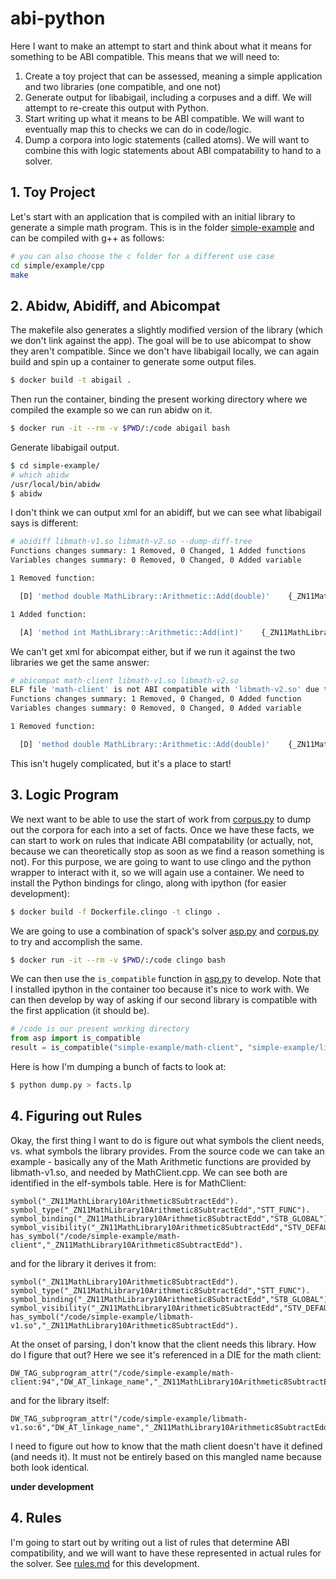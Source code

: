 # abi-python

Here I want to make an attempt to start and think about what it means for something to
be ABI compatible. This means that we will need to:

1. Create a toy project that can be assessed, meaning a simple application and two libraries (one compatible, and one not)
2. Generate output for libabigail, including a corpuses and a diff. We will attempt to re-create this output with Python. 
3. Start writing up what it means to be ABI compatible. We will want to eventually map this to checks we can do in code/logic.
4. Dump a corpora into logic statements (called atoms). We will want to combine this with logic statements about ABI compatability to hand to a solver.

## 1. Toy Project

Let's start with an application that is compiled with an initial library to generate
a simple math program. This is in the folder [simple-example](simple-example)
and can be compiled with g++ as follows:

```bash
# you can also choose the c folder for a different use case
cd simple/example/cpp
make
```

## 2. Abidw, Abidiff, and Abicompat

The makefile also generates a slightly modified version of the library (which we don't
link against the app). The goal will be to use abicompat to show they aren't compatible.
Since we don't have libabigail locally, we can again build and spin up a container to generate
some output files.

```bash
$ docker build -t abigail .
```

Then run the container, binding the present working directory where we compiled
the example so we can run abidw on it.

```bash
$ docker run -it --rm -v $PWD/:/code abigail bash
```

Generate libabigail output.

```bash
$ cd simple-example/
# which abidw
/usr/local/bin/abidw
$ abidw 
```

I don't think we can output xml for an abidiff, but we can see what libabigail says is different:

```bash
# abidiff libmath-v1.so libmath-v2.so --dump-diff-tree
Functions changes summary: 1 Removed, 0 Changed, 1 Added functions
Variables changes summary: 0 Removed, 0 Changed, 0 Added variable

1 Removed function:

  [D] 'method double MathLibrary::Arithmetic::Add(double)'    {_ZN11MathLibrary10Arithmetic3AddEdd}

1 Added function:

  [A] 'method int MathLibrary::Arithmetic::Add(int)'    {_ZN11MathLibrary10Arithmetic3AddEii}
```

We can't get xml for abicompat either, but if we run it against the two libraries we get the
same answer:

```bash
# abicompat math-client libmath-v1.so libmath-v2.so 
ELF file 'math-client' is not ABI compatible with 'libmath-v2.so' due to differences with 'libmath-v1.so' below:
Functions changes summary: 1 Removed, 0 Changed, 0 Added function
Variables changes summary: 0 Removed, 0 Changed, 0 Added variable

1 Removed function:

  [D] 'method double MathLibrary::Arithmetic::Add(double)'    {_ZN11MathLibrary10Arithmetic3AddEdd}
```

This isn't hugely complicated, but it's a place to start!

## 3. Logic Program

We next want to be able to use the start of work from [corpus.py](corpus.py)
to dump out the corpora for each into a set of facts. Once we have these facts, we can start to work
on rules that indicate ABI compatability (or actually, not, because we can theoretically stop as soon as we find a reason
something is not). For this purpose, we are going to want to use clingo and the
python wrapper to interact with it, so we will again use a container. We need to install
the Python bindings for clingo, along with ipython (for easier development):

```bash
$ docker build -f Dockerfile.clingo -t clingo .
```

We are going to use a combination of spack's solver [asp.py](https://github.com/spack/spack/blob/develop/lib/spack/spack/solver/asp.py)
and [corpus.py](corpus.py) to try and accomplish the same.

```bash
$ docker run -it --rm -v $PWD/:/code clingo bash
```

We can then use the `is_compatible` function in [asp.py](asp.py) to develop.
Note that I installed ipython in the container too because it's nice to work with.
We can then develop by way of asking if our second library is compatible with the
first application (it should be).

```python
# /code is our present working directory
from asp import is_compatible
result = is_compatible("simple-example/math-client", "simple-example/libmath-v1.so")
```

Here is how I'm dumping a bunch of facts to look at:

```python
$ python dump.py > facts.lp
```
## 4. Figuring out Rules

Okay, the first thing I want to do is figure out what symbols the client needs,
vs. what symbols the library provides. From the source code we can take an example -
basically any of the Math Arithmetic functions are provided by libmath-v1.so,
and needed by MathClient.cpp. We can see both are identified in the elf-symbols
table. Here is for MathClient:

```lp
symbol("_ZN11MathLibrary10Arithmetic8SubtractEdd").
symbol_type("_ZN11MathLibrary10Arithmetic8SubtractEdd","STT_FUNC").
symbol_binding("_ZN11MathLibrary10Arithmetic8SubtractEdd","STB_GLOBAL").
symbol_visibility("_ZN11MathLibrary10Arithmetic8SubtractEdd","STV_DEFAULT").
has_symbol("/code/simple-example/math-client","_ZN11MathLibrary10Arithmetic8SubtractEdd").
```

and for the library it derives it from:

```lp
symbol("_ZN11MathLibrary10Arithmetic8SubtractEdd").
symbol_type("_ZN11MathLibrary10Arithmetic8SubtractEdd","STT_FUNC").
symbol_binding("_ZN11MathLibrary10Arithmetic8SubtractEdd","STB_GLOBAL").
symbol_visibility("_ZN11MathLibrary10Arithmetic8SubtractEdd","STV_DEFAULT").
has_symbol("/code/simple-example/libmath-v1.so","_ZN11MathLibrary10Arithmetic8SubtractEdd").
```

At the onset of parsing, I don't know that the client needs this library. How
do I figure that out? Here we see it's referenced in a DIE for the math client:

```lp
DW_TAG_subprogram_attr("/code/simple-example/math-client:94","DW_AT_linkage_name","_ZN11MathLibrary10Arithmetic8SubtractEdd").
```

and for the library itself:

```lp
DW_TAG_subprogram_attr("/code/simple-example/libmath-v1.so:6","DW_AT_linkage_name","_ZN11MathLibrary10Arithmetic8SubtractEdd").
```

I need to figure out how to know that the math client doesn't have it defined (and needs it). It must not be entirely based on this mangled name because
both look identical.

**under development**

## 4. Rules

I'm going to start out by writing out a list of rules that determine ABI compatibility,
and we will want to have these represented in actual rules for the solver.
See [rules.md](rules.md) for this development.
